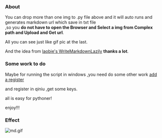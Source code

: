 
### About 

You can drop more than one img to .py file above  and it will auto runs and generates markdown url which save in txt file  
,so you **do not have to open the Browser and Select a img from Complex path and Upload and Get url**.


All you can see just like gif pic at the last.

And the idea from [laobie's WriteMarkdownLazily](https://github.com/laobie/WriteMarkdownLazily) **thanks a lot**. 


### Some work to do

Maybe for running the script in windows ,you need do some other work [add a register](https://mindlesstechnology.wordpress.com/2008/03/29/make-python-scripts-droppable-in-windows/) 

and register in qiniu ,get some keys.

all is easy  for pythoner!

enjoy!!!

### Effect

![md.gif](http://7xrl8j.com1.z0.glb.clouddn.com/md.gif)
